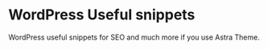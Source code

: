 # WordPress Useful snippets

WordPress useful snippets for SEO and much more if you use Astra Theme.
